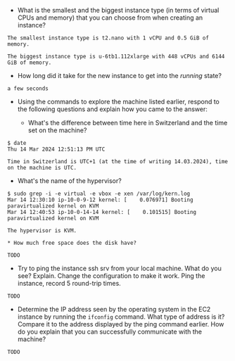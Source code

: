 * What is the smallest and the biggest instance type (in terms of
  virtual CPUs and memory) that you can choose from when creating an
  instance?

```
The smallest instance type is t2.nano with 1 vCPU and 0.5 GiB of memory.

The biggest instance type is u-6tb1.112xlarge with 448 vCPUs and 6144 GiB of memory.
```

* How long did it take for the new instance to get into the _running_
  state?

```
a few seconds
```

* Using the commands to explore the machine listed earlier, respond to
  the following questions and explain how you came to the answer:

  * What's the difference between time here in Switzerland and the time set on
      the machine?
      
```
$ date
Thu 14 Mar 2024 12:51:13 PM UTC

Time in Switzerland is UTC+1 (at the time of writing 14.03.2024), time on the machine is UTC.
```

  * What's the name of the hypervisor?
```
$ sudo grep -i -e virtual -e vbox -e xen /var/log/kern.log
Mar 14 12:30:10 ip-10-0-9-12 kernel: [    0.076971] Booting paravirtualized kernel on KVM
Mar 14 12:40:53 ip-10-0-14-14 kernel: [    0.101515] Booting paravirtualized kernel on KVM

The hypervisor is KVM.
```

    * How much free space does the disk have?
```
TODO
```


* Try to ping the instance ssh srv from your local machine. What do you see?
  Explain. Change the configuration to make it work. Ping the
  instance, record 5 round-trip times.

```
TODO
```

* Determine the IP address seen by the operating system in the EC2
  instance by running the `ifconfig` command. What type of address
  is it? Compare it to the address displayed by the ping command
  earlier. How do you explain that you can successfully communicate
  with the machine?

```
TODO
```
